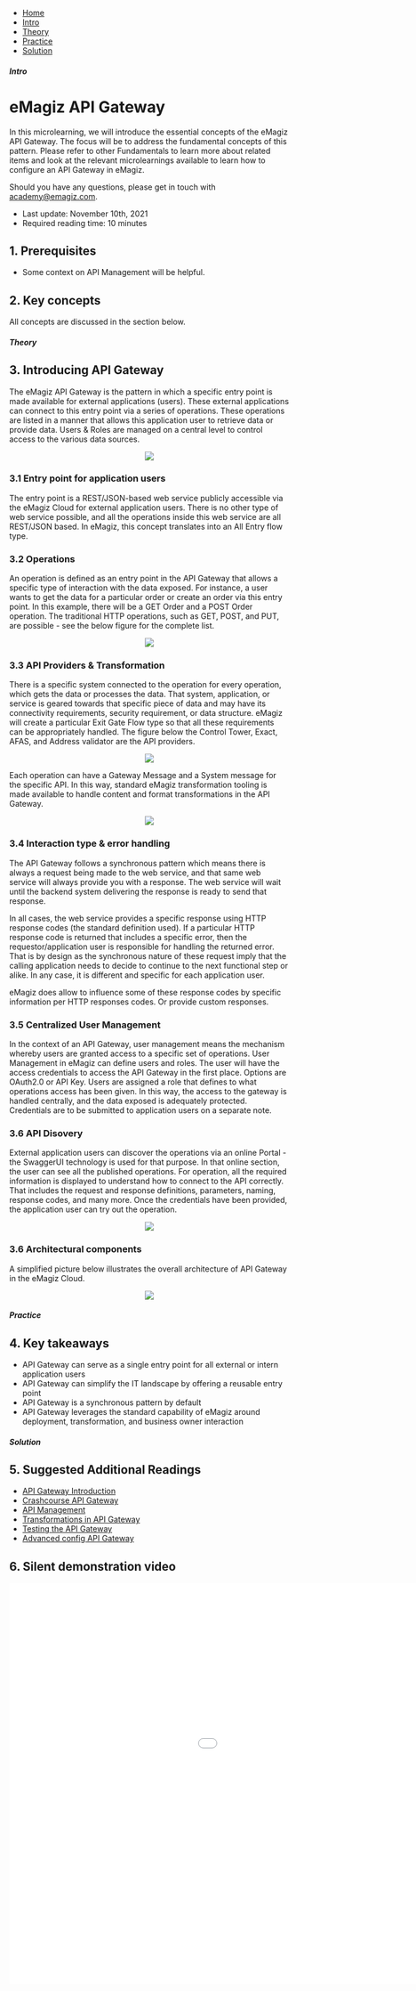 <div class="ez-academy">
    <div class="ez-academy__body">
        <main class="micro-learning">
        <ul class="doc-nav">
            <li class="doc-nav__item"><a href="../../docs/fundamental/index_academy_fundamental_all" class="doc-nav__link">Home</a></li>
            <li class="doc-nav__item"><a href="#intro" class="doc-nav__link">Intro</a></li>
            <li class="doc-nav__item"><a href="#theory" class="doc-nav__link">Theory</a></li>
            <li class="doc-nav__item"><a href="#practice" class="doc-nav__link">Practice</a></li>
            <li class="doc-nav__item"><a href="#solution" class="doc-nav__link">Solution</a></li>
        </ul>
<div class="doc">
 
##### Intro

# eMagiz API Gateway
 
In this microlearning, we will introduce the essential concepts of the eMagiz API Gateway. The focus will be to address the fundamental concepts of this pattern. Please refer to other Fundamentals to learn more about related items and look at the relevant microlearnings available to learn how to configure an API Gateway in eMagiz.

Should you have any questions, please get in touch with academy@emagiz.com.

- Last update: November 10th, 2021
- Required reading time: 10 minutes

## 1. Prerequisites
- Some context on API Management will be helpful.


## 2. Key concepts
All concepts are discussed in the section below.

##### Theory
  
## 3. Introducing API Gateway

The eMagiz API Gateway is the pattern in which a specific entry point is made available for external applications (users). These external applications can connect to this entry point via a series of operations. These operations are listed in a manner that allows this application user to retrieve data or provide data. Users & Roles are managed on a central level to control access to the various data sources.

<p align="center"><img src="../../img/fundamental/fundamental-api-gateway-introduction-1.png"></p>

### 3.1 Entry point for application users
The entry point is a REST/JSON-based web service publicly accessible via the eMagiz Cloud for external application users. There is no other type of web service possible, and all the operations inside this web service are all REST/JSON based. In eMagiz, this concept translates into an All Entry flow type.

### 3.2 Operations
An operation is defined as an entry point in the API Gateway that allows a specific type of interaction with the data exposed. For instance, a user wants to get the data for a particular order or create an order via this entry point. In this example, there will be a GET Order and a POST Order operation. The traditional HTTP operations, such as GET, POST, and PUT,  are possible - see the below figure for the complete list.

<p align="center"><img src="../../img/fundamental/fundamental-api-gateway-introduction-2.png"></p>
 
### 3.3 API Providers & Transformation
There is a specific system connected to the operation for every operation, which gets the data or processes the data. That system, application, or service is geared towards that specific piece of data and may have its connectivity requirements, security requirement, or data structure. eMagiz will create a particular Exit Gate Flow type so that all these requirements can be appropriately handled. The figure below the Control Tower, Exact, AFAS, and Address validator are the API providers.

<p align="center"><img src="../../img/fundamental/fundamental-api-gateway-introduction-4.png"></p>

Each operation can have a Gateway Message and a System message for the specific API. In this way, standard eMagiz transformation tooling is made available to handle content and format transformations in the API Gateway.

<p align="center"><img src="../../img/fundamental/fundamental-api-gateway-introduction-5.png"></p>

### 3.4 Interaction type & error handling
The API Gateway follows a synchronous pattern which means there is always a request being made to the web service, and that same web service will always provide you with a response. The web service will wait until the backend system delivering the response is ready to send that response. 

In all cases, the web service provides a specific response using HTTP response codes (the standard definition used). If a particular HTTP response code is returned that includes a specific error, then the requestor/application user is responsible for handling the returned error. That is by design as the synchronous nature of these request imply that the calling application needs to decide to continue to the next functional step or alike. In any case, it is different and specific for each application user.

eMagiz does allow to influence some of these response codes by specific information per HTTP responses codes. Or provide custom responses.

### 3.5 Centralized User Management
In the context of an API Gateway, user management means the mechanism whereby users are granted access to a specific set of operations. User Management in eMagiz can define users and roles. The user will have the access credentials to access the API Gateway in the first place. Options are OAuth2.0 or API Key. Users are assigned a role that defines to what operations access has been given. In this way, the access to the gateway is handled centrally, and the data exposed is adequately protected. Credentials are to be submitted to application users on a separate note.

### 3.6 API Disovery
External application users can discover the operations via an online Portal - the SwaggerUI technology is used for that purpose. In that online section, the user can see all the published operations. For operation, all the required information is displayed to understand how to connect to the API correctly. That includes the request and response definitions, parameters, naming, response codes, and many more. Once the credentials have been provided, the application user can try out the operation. 

<p align="center"><img src="../../img/fundamental/fundamental-api-gateway-introduction-3.png"></p>


### 3.6 Architectural components

A simplified picture below illustrates the overall architecture of API Gateway in the eMagiz Cloud.  

<p align="center"><img src="../../img/fundamental/fundamental-api-gateway-introduction-6.png"></p>

##### Practice

## 4. Key takeaways

- API Gateway can serve as a single entry point for all external or intern application users
- API Gateway can simplify the IT landscape by offering a reusable entry point 
- API Gateway is a synchronous pattern by default
- API Gateway leverages the standard capability of eMagiz around deployment, transformation, and business owner interaction

##### Solution

## 5. Suggested Additional Readings

- [API Gateway Introduction](https://www.emagiz.com/en/api-gateway-en/)
- [Crashcourse API Gateway](../microlearning/crashcourse-api-gateway-index.md)
- [API Management](../microlearning/intermediate-api-management-index.md)
- [Transformations in API Gateway](../microlearning/intermediate-configuring-the-api-gateway-index.md)
- [Testing the API Gateway](../microlearning/intermediate-testing-emagiz-api-gateway-index.md)
- [Advanced config API Gateway](../microlearning/advanced-api-management-index.md)


## 6. Silent demonstration video

<iframe width="1280" height="720" src="../../vid/fundamental/APIGW_Fundamental.mp4" frameborder="0" allow="accelerometer; autoplay; clipboard-write; encrypted-media; gyroscope; picture-in-picture" allowfullscreen></iframe>


</div>
</main>
</div>
</div>